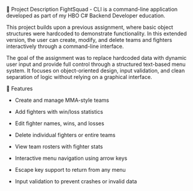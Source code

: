 📄 Project Description
FightSquad - CLI is a command-line application developed as part of my HBO C# Backend Developer education.

This project builds upon a previous assignment, where basic object structures were hardcoded to demonstrate functionality. In this extended version, the user can create, modify, and delete teams and fighters interactively through a command-line interface.

The goal of the assignment was to replace hardcoded data with dynamic user input and provide full control through a structured text-based menu system. It focuses on object-oriented design, input validation, and clean separation of logic without relying on a graphical interface.

🧠 Features
- Create and manage MMA-style teams

- Add fighters with win/loss statistics

- Edit fighter names, wins, and losses

- Delete individual fighters or entire teams

- View team rosters with fighter stats

- Interactive menu navigation using arrow keys

- Escape key support to return from any menu

- Input validation to prevent crashes or invalid data

